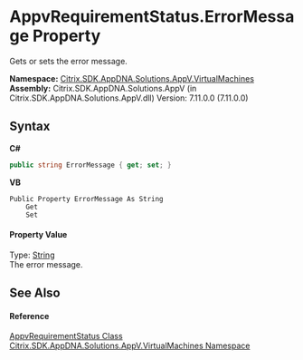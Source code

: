 # AppvRequirementStatus.ErrorMessage Property 
 

Gets or sets the error message.

**Namespace:**&nbsp;[Citrix.SDK.AppDNA.Solutions.AppV.VirtualMachines](8e922e14-e318-4969-a8ff-48cbad35adbf.md)<br />**Assembly:**&nbsp;Citrix.SDK.AppDNA.Solutions.AppV (in Citrix.SDK.AppDNA.Solutions.AppV.dll) Version: 7.11.0.0 (7.11.0.0)

## Syntax

**C#**
```csharp
public string ErrorMessage { get; set; }
```

**VB**
```vbnet
Public Property ErrorMessage As String
	Get
	Set
```


#### Property Value
Type: <a href="http://msdn2.microsoft.com/en-us/library/s1wwdcbf" target="_blank">String</a><br />The error message.

## See Also


#### Reference
<a href="7c7bebdc-1a00-1a93-bce6-93b238572393">AppvRequirementStatus Class</a><br /><a href="8e922e14-e318-4969-a8ff-48cbad35adbf">Citrix.SDK.AppDNA.Solutions.AppV.VirtualMachines Namespace</a><br />